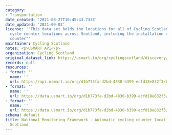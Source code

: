 ```yaml
---
category:
- Transportation
date_created: '2021-08-27T10:45:43.733Z'
date_updated: '2021-09-03'
license: '"This data set holds the locations for all of Cycling Scotland''s permanent
  cycle counter locations across Scotland, including the installation date of each
  counter"'
maintainer: Cycling Scotland
notes: <p>USMART API</p>
organization: Cycling Scotland
original_dataset_link: https://usmart.io/org/cyclingscotland/discovery/discovery-view-detail/14227968-8ed5-4caf-a5cb-2dbc3539100f
records: null
resources:
- format: ''
  name: ''
  url: https://api.usmart.io/org/d1b773fa-d2bd-4830-b399-ecfd18e832f3/bb0f3768-c383-4afd-bb77-d871a29bb830/4/urql
- format: ''
  name: ''
  url: https://data.usmart.io/org/d1b773fa-d2bd-4830-b399-ecfd18e832f3/resource?resourceGUID=dd1d4f08-6aba-4e14-abfd-3d6e6d79b811
- format: ''
  name: ''
  url: https://data.usmart.io/org/d1b773fa-d2bd-4830-b399-ecfd18e832f3/resource?resourceGUID=38d63877-40f3-462d-92b7-91685f20c22d
schema: default
title: National Monitoring Framework - Automatic cycling counter locations - Cycling
  Scotland
---
```

